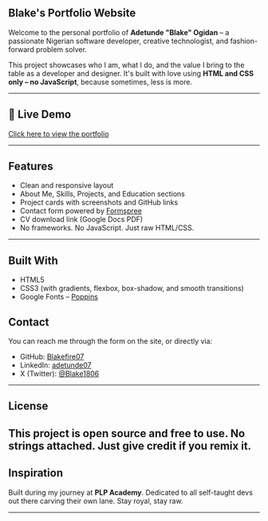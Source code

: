 ## Blake's Portfolio Website

Welcome to the personal portfolio of **Adetunde "Blake" Ogidan** – a passionate Nigerian software developer, creative technologist, and fashion-forward problem solver.

This project showcases who I am, what I do, and the value I bring to the table as a developer and designer. It's built with love using **HTML and CSS only – no JavaScript**, because sometimes, less is more.

---

## 🔗 Live Demo
[Click here to view the portfolio](https://blakefire07.github.io/blake-portfolio/)

----

##  Features

-  Clean and responsive layout
-  About Me, Skills, Projects, and Education sections
-  Project cards with screenshots and GitHub links
-  Contact form powered by [Formspree](https://formspree.io)
-  CV download link (Google Docs PDF)
- No frameworks. No JavaScript. Just raw HTML/CSS.

---

##  Built With

- HTML5
- CSS3 (with gradients, flexbox, box-shadow, and smooth transitions)
- Google Fonts – [Poppins](https://fonts.google.com/specimen/Poppins)


## Contact

You can reach me through the form on the site, or directly via:

- GitHub: [Blakefire07](https://github.com/Blakefire07)
- LinkedIn: [adetunde07](https://www.linkedin.com/in/adetunde07)
- X (Twitter): [@Blake1806](https://x.com/Blake1806)

---

##  License

This project is open source and free to use. No strings attached. Just give credit if you remix it. 
---

##  Inspiration

Built during my journey at **PLP Academy**. Dedicated to all self-taught devs out there carving their own lane. Stay royal, stay raw.

---

